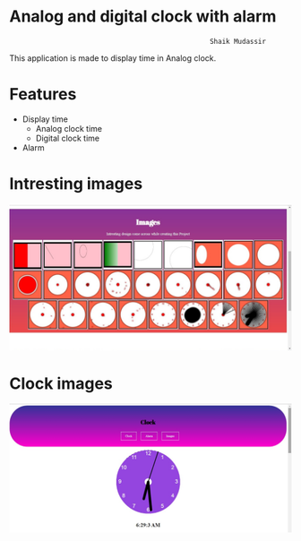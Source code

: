 # Analog and digital clock with alarm

                                                      Shaik Mudassir

This application is made to display time in Analog clock.

# Features
+ Display time
  * Analog clock time
  * Digital clock time
+ Alarm

# Intresting images

![Intresting images](/img/screenshoot/image.jpg)

# Clock images

![Intresting images](/img/screenshoot/clock.jpg)
